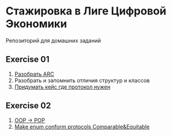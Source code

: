 # Стажировка в Лиге Цифровой Экономики
Репозиторий для домашних заданий

## Exercise 01
1. [Разобрать ARC](./1_task/1_ARC/)
2. Разобрать и запомнить отличия структур и классов
3. [Придумать кейс где протокол нужен](./1_task/3_ProtocolsMustBeUseful.playground/Contents.swift)

## Exercise 02
1. [OOP -> POP](/2_task/1_oop->pop.playground/Contents.swift)
2. [Make enum conform protocols Comparable&Equitable](/2_task/2_enum_to_comparable_equatable.playground/Contents.swift)
